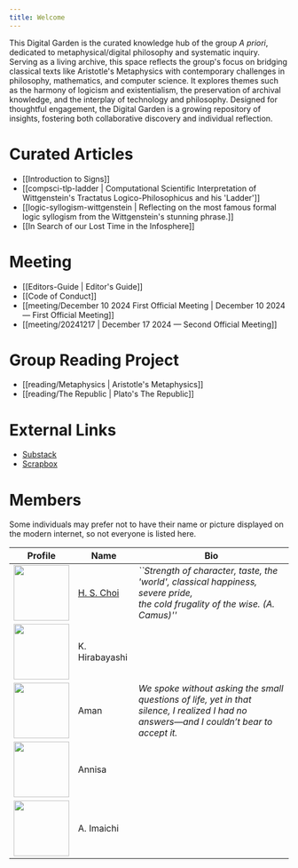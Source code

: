 ```yaml
---
title: Welcome
---
```


This Digital Garden is the curated knowledge hub of the group *A priori*, dedicated to metaphysical/digital philosophy and systematic inquiry. Serving as a living archive, this space reflects the group's focus on bridging classical texts like Aristotle's Metaphysics with contemporary challenges in philosophy, mathematics, and computer science. It explores themes such as the harmony of logicism and existentialism, the preservation of archival knowledge, and the interplay of technology and philosophy. Designed for thoughtful engagement, the Digital Garden is a growing repository of insights, fostering both collaborative discovery and individual reflection.

# Curated Articles
- [[Introduction to Signs]]
- [[compsci-tlp-ladder | Computational Scientific Interpretation of Wittgenstein's Tractatus Logico-Philosophicus and his 'Ladder']]
- [[logic-syllogism-wittgenstein | Reflecting on the most famous formal logic syllogism from the Wittgenstein's stunning phrase.]]
- [[In Search of our Lost Time in the Infosphere]]

# Meeting
- [[Editors-Guide | Editor's Guide]]
- [[Code of Conduct]]
- [[meeting/December 10 2024 First Official Meeting | December 10 2024 —  First Official Meeting]]
- [[meeting/20241217                                | December 17 2024 —  Second Official Meeting]]

# Group Reading Project
- [[reading/Metaphysics  | Aristotle's Metaphysics]]
- [[reading/The Republic | Plato's The Republic]]

# External Links
- [Substack](https://apriori90.substack.com/)
- [Scrapbox](https://scrapbox.io/apriori/)

# Members
Some individuals may prefer not to have their name or picture displayed on the modern internet, so not everyone is listed here.

| Profile                                                     | Name           | Bio                                                                                                                                              |
|-------------------------------------------------------------|----------------|--------------------------------------------------------------------------------------------------------------------------------------------------|
| <img src="/static/images/profile/hsc.png" width="100">      | [H. S. Choi](https://etatirreel.xyz/) | *``Strength of character, taste, the 'world', classical happiness, severe pride,<br>the cold frugality of the wise. (A. Camus)''*|
| <img src="/static/images/profile/kimsterh.png" width="100"> | K. Hirabayashi                       |                                                                                                                                  |
| <img src="/static/images/profile/aman.jpg" width="100">     | Aman                           | *We spoke without asking the small questions of life, yet in that silence, I realized I had no answers—and I couldn’t bear to accept it.* |
| <img src="/static/images/profile/a.jpg" width="100">        | Annisa |                                                                                                                                  |
| <img src="/static/images/profile/atom.jpg" width="100">     | A. Imaichi |                                                                                                                                  |
